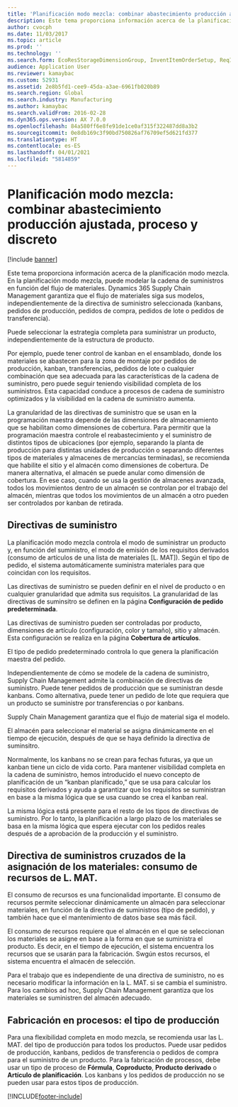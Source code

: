 ```yaml
---
title: 'Planificación modo mezcla: combinar abastecimiento producción ajustada, proceso y discreto'
description: Este tema proporciona información acerca de la planificación modo mezcla.
author: cvocph
ms.date: 11/03/2017
ms.topic: article
ms.prod: ''
ms.technology: ''
ms.search.form: EcoResStorageDimensionGroup, InventItemOrderSetup, ReqItemTable
audience: Application User
ms.reviewer: kamaybac
ms.custom: 52931
ms.assetid: 2e8b5fd1-cee9-45da-a3ae-6961fb020b89
ms.search.region: Global
ms.search.industry: Manufacturing
ms.author: kamaybac
ms.search.validFrom: 2016-02-28
ms.dyn365.ops.version: AX 7.0.0
ms.openlocfilehash: 84a580ff6e8fe91de1ce0af315f322487dd8a3b2
ms.sourcegitcommit: 0e8db169c3f90bd750826af76709ef5d621fd377
ms.translationtype: HT
ms.contentlocale: es-ES
ms.lasthandoff: 04/01/2021
ms.locfileid: "5814859"
---
```

# <a name="mixed-mode-planning---combine-discrete-process-and-lean-sourcing"></a>Planificación modo mezcla: combinar abastecimiento producción ajustada, proceso y discreto

[!include [banner](../includes/banner.md)]

Este tema proporciona información acerca de la planificación modo mezcla. En la planificación modo mezcla, puede modelar la cadena de suministros en función del flujo de materiales. Dynamics 365 Supply Chain Management garantiza que el flujo de materiales siga sus modelos, independientemente de la directiva de suministro seleccionada (kanbans, pedidos de producción, pedidos de compra, pedidos de lote o pedidos de transferencia). 

Puede seleccionar la estrategia completa para suministrar un producto, independientemente de la estructura de producto.  

Por ejemplo, puede tener control de kanban en el ensamblado, donde los materiales se abastecen para la zona de montaje por pedidos de producción, kanban, transferencias, pedidos de lote o cualquier combinación que sea adecuada para las características de la cadena de suministro, pero puede seguir teniendo visibilidad completa de los suministros. Esta capacidad conduce a procesos de cadena de suministro optimizados y la visibilidad en la cadena de suministro aumenta.  

La granularidad de las directivas de suministro que se usan en la programación maestra depende de las dimensiones de almacenamiento que se habilitan como dimensiones de cobertura. Para permitir que la programación maestra controle el reabastecimiento y el suministro de distintos tipos de ubicaciones (por ejemplo, separando la planta de producción para distintas unidades de producción o separando diferentes tipos de materiales y almacenes de mercancías terminadas), se recomienda que habilite el sitio y el almacén como dimensiones de cobertura. De manera alternativa, el almacén se puede anular como dimensión de cobertura. En ese caso, cuando se usa la gestión de almacenes avanzada, todos los movimientos dentro de un almacén se controlan por el trabajo del almacén, mientras que todos los movimientos de un almacén a otro pueden ser controlados por kanban de retirada.

## <a name="supply-policies"></a>Directivas de suministro
La planificación modo mezcla controla el modo de suministrar un producto y, en función del suministro, el modo de emisión de los requisitos derivados (consumo de artículos de una lista de materiales \[L. MAT\]). Según el tipo de pedido, el sistema automáticamente suministra materiales para que coincidan con los requisitos.  

Las directivas de suministro se pueden definir en el nivel de producto o en cualquier granularidad que admita sus requisitos. La granularidad de las directivas de suminsitro se definen en la página **Configuración de pedido predeterminada**.  

Las directivas de suministro pueden ser controladas por producto, dimensiones de artículo (configuración, color y tamaño), sitio y almacén. Esta configuración se realiza en la página **Cobertura de artículos**.  

El tipo de pedido predeterminado controla lo que genera la planificación maestra del pedido.  

Independientemente de cómo se modele de la cadena de suministro, Supply Chain Management admite la combinación de directivas de suministro. Puede tener pedidos de producción que se suministran desde kanbans. Como alternativa, puede tener un pedido de lote que requiera que un producto se suministre por transferencias o por kanbans.  

Supply Chain Management garantiza que el flujo de material siga el modelo.  

El almacén para seleccionar el material se asigna dinámicamente en el tiempo de ejecución, después de que se haya definido la directiva de suminsitro.  

Normalmente, los kanbans no se crean para fechas futuras, ya que un kanban tiene un ciclo de vida corto. Para mantener visibilidad completa en la cadena de suministro, hemos introducido el nuevo concepto de planificación de un “kanban planificado,” que se usa para calcular los requisitos derivados y ayuda a garantizar que los requisitos se suministran en base a la misma lógica que se usa cuando se crea el kanban real.  

La misma lógica está presente para el resto de los tipos de directivas de suministro. Por lo tanto, la planificación a largo plazo de los materiales se basa en la misma lógica que espera ejecutar con los pedidos reales después de a aprobación de la producción y el suministro.

## <a name="materials-allocation-cross-supply-policy--resource-consumption-on-boms"></a>Directiva de suministros cruzados de la asignación de los materiales: consumo de recursos de L. MAT.
El consumo de recursos es una funcionalidad importante. El consumo de recursos permite seleccionar dinámicamente un almacén para seleccionar materiales, en función de la directiva de suministros (tipo de pedido), y también hace que el mantenimiento de datos base sea más fácil.  

El consumo de recursos requiere que el almacén en el que se seleccionan los materiales se asigne en base a la forma en que se suministra el producto. Es decir, en el tiempo de ejecución, el sistema encuentra los recursos que se usarán para la fabricación. Swgún estos recursos, el sistema encuentra el almacén de selección.  

Para el trabajo que es independiente de una directiva de suministro, no es necesario modificar la información en la L. MAT. si se cambia el suministro. Para los cambios ad hoc, Supply Chain Management garantiza que los materiales se suministren del almacén adecuado.

## <a name="process-manufacturing--the-production-type"></a>Fabricación en procesos: el tipo de producción
Para una flexibilidad completa en modo mezcla, se recomienda usar las L. MAT. del tipo de producción para todos los productos. Puede usar pedidos de producción, kanbans, pedidos de transferencia o pedidos de compra para el suministro de un producto. Para la fabricación de procesos, debe usar un tipo de proceso de **Fórmula**, **Coproducto**, **Producto derivado** o **Artículo de planificación**. Los kanbans y los pedidos de producción no se pueden usar para estos tipos de producción.





[!INCLUDE[footer-include](../../includes/footer-banner.md)]